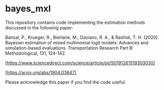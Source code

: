 # bayes_mxl
This repository contains code implementing the estimation methods discussed in the following paper:

Bansal, P., Krueger, R., Bierlaire, M., Daziano, R. A., & Rashidi, T. H. (2020). Bayesian estimation of mixed multinomial logit models: Advances and simulation-based evaluations. Transportation Research Part B: Methodological, 131, 124-142.

[https://www.sciencedirect.com/science/article/pii/S0191261519303030]

[https://arxiv.org/abs/1904.03647]

Please acknowledge this paper if you find the code useful. 
